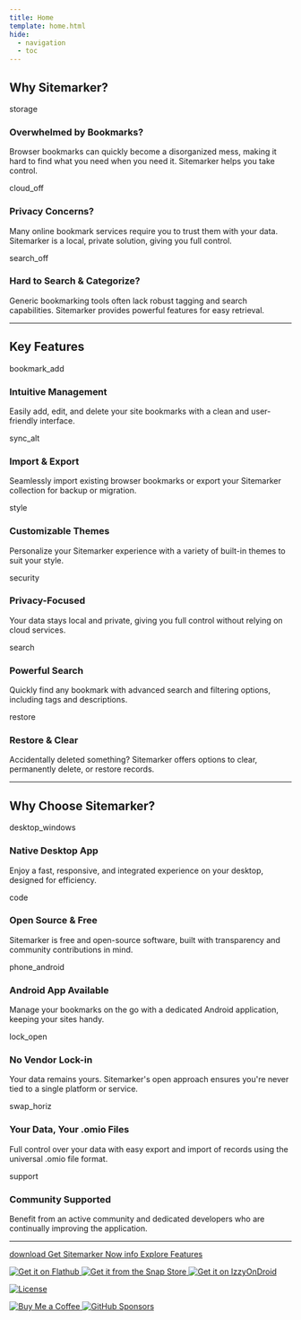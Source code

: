 ```yaml
---
title: Home
template: home.html
hide:
  - navigation
  - toc
---
```


## Why Sitemarker?

<div class="grid-container problem-card">
  <div class="grid-item">
    <span class="material-icons">storage</span>
    <h3>Overwhelmed by Bookmarks?</h3>
    <p>Browser bookmarks can quickly become a disorganized mess, making it hard to find what you need when you need it. Sitemarker helps you take control.</p>
  </div>
  <div class="grid-item">
    <span class="material-icons">cloud_off</span>
    <h3>Privacy Concerns?</h3>
    <p>Many online bookmark services require you to trust them with your data. Sitemarker is a local, private solution, giving you full control.</p>
  </div>
  <div class="grid-item">
    <span class="material-icons">search_off</span>
    <h3>Hard to Search & Categorize?</h3>
    <p>Generic bookmarking tools often lack robust tagging and search capabilities. Sitemarker provides powerful features for easy retrieval.</p>
  </div>
</div>

---

## Key Features

<div class="grid-container features-grid">
  <div class="grid-item">
    <span class="material-icons">bookmark_add</span>
    <h3>Intuitive Management</h3>
    <p>Easily add, edit, and delete your site bookmarks with a clean and user-friendly interface.</p>
  </div>
  <div class="grid-item">
    <span class="material-icons">sync_alt</span>
    <h3>Import & Export</h3>
    <p>Seamlessly import existing browser bookmarks or export your Sitemarker collection for backup or migration.</p>
  </div>
  <div class="grid-item">
    <span class="material-icons">style</span>
    <h3>Customizable Themes</h3>
    <p>Personalize your Sitemarker experience with a variety of built-in themes to suit your style.</p>
  </div>
  <div class="grid-item">
    <span class="material-icons">security</span>
    <h3>Privacy-Focused</h3>
    <p>Your data stays local and private, giving you full control without relying on cloud services.</p>
  </div>
  <div class="grid-item">
    <span class="material-icons">search</span>
    <h3>Powerful Search</h3>
    <p>Quickly find any bookmark with advanced search and filtering options, including tags and descriptions.</p>
  </div>
  <div class="grid-item">
    <span class="material-icons">restore</span>
    <h3>Restore & Clear</h3>
    <p>Accidentally deleted something? Sitemarker offers options to clear, permanently delete, or restore records.</p>
  </div>
</div>

---

## Why Choose Sitemarker?

<div class="grid-container why-sitemarker">
  <div class="grid-item">
    <span class="material-icons">desktop_windows</span>
    <h3>Native Desktop App</h3>
    <p>Enjoy a fast, responsive, and integrated experience on your desktop, designed for efficiency.</p>
  </div>
  <div class="grid-item">
    <span class="material-icons">code</span>
    <h3>Open Source & Free</h3>
    <p>Sitemarker is free and open-source software, built with transparency and community contributions in mind.</p>
  </div>
  <div class="grid-item">
    <span class="material-icons">phone_android</span>
    <h3>Android App Available</h3>
    <p>Manage your bookmarks on the go with a dedicated Android application, keeping your sites handy.</p>
  </div>
  <div class="grid-item">
    <span class="material-icons">lock_open</span>
    <h3>No Vendor Lock-in</h3>
    <p>Your data remains yours. Sitemarker's open approach ensures you're never tied to a single platform or service.</p>
  </div>
  <div class="grid-item">
    <span class="material-icons">swap_horiz</span>
    <h3>Your Data, Your .omio Files</h3>
    <p>Full control over your data with easy export and import of records using the universal .omio file format.</p>
  </div>
  <div class="grid-item">
    <span class="material-icons">support</span>
    <h3>Community Supported</h3>
    <p>Benefit from an active community and dedicated developers who are continually improving the application.</p>
  </div>
</div>

---

<p class="bottom-cta-buttons">
  <a href="getting-started/installation/" class="md-button md-button--primary hero-download-button">
    <span class="material-icons">download</span> Get Sitemarker Now
  </a>
  <a href="getting-started/usage/" class="md-button hero-learn-more-button">
    <span class="material-icons">info</span> Explore Features
  </a>
</p>

<div class="footer-badges">
  <p>
    <a href="https://flathub.org/apps/io.github.aerocyber.sitemarker">
      <img src="https://flathub.org/api/badge?locale=en" alt="Get it on Flathub">
    </a>
    <a href="https://snapcraft.io/sitemarker">
      <img src="https://snapcraft.io/static/images/badges/en/snap-store-black.svg" alt="Get it from the Snap Store"> </a>
    <a href="https://apt.izzysoft.de/fdroid/index/apk/io.github.aerocyber.sitemarker">
      <img src="https://gitlab.com/IzzyOnDroid/repo/-/raw/master/assets/IzzyOnDroidButton.svg" alt="Get it on IzzyOnDroid">
    </a>
  </p>

  <p>
    <a href="https://github.com/aerocyber/sitemarker">
      <img src="https://img.shields.io/github/license/aerocyber/sitemarker?style=flat-square" alt="License">
    </a>
  </p>

  <p>
    <a href="https://www.buymeacoffee.com/aerocyber">
      <img src="https://www.buymeacoffee.com/assets/img/custom_images/orange_img.png" alt="Buy Me a Coffee">
    </a>
    <a href="https://github.com/sponsors/aerocyber">
      <img src="https://img.shields.io/badge/GitHub%20Sponsors-Donate-lightgrey?logo=github" alt="GitHub Sponsors">
    </a>
  </p>
</div>